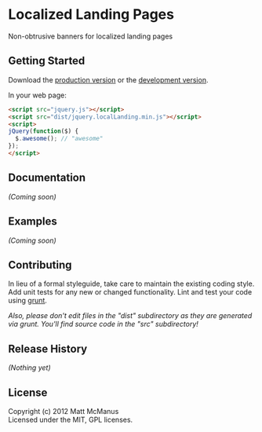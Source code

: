 # Localized Landing Pages

Non-obtrusive banners for localized landing pages

## Getting Started
Download the [production version][min] or the [development version][max].

[min]: https://raw.github.com/matt/jquery.localLanding/master/dist/jquery.localLanding.min.js
[max]: https://raw.github.com/matt/jquery.localLanding/master/dist/jquery.localLanding.js

In your web page:

```html
<script src="jquery.js"></script>
<script src="dist/jquery.localLanding.min.js"></script>
<script>
jQuery(function($) {
  $.awesome(); // "awesome"
});
</script>
```

## Documentation
_(Coming soon)_

## Examples
_(Coming soon)_

## Contributing
In lieu of a formal styleguide, take care to maintain the existing coding style. Add unit tests for any new or changed functionality. Lint and test your code using [grunt](https://github.com/cowboy/grunt).

_Also, please don't edit files in the "dist" subdirectory as they are generated via grunt. You'll find source code in the "src" subdirectory!_

## Release History
_(Nothing yet)_

## License
Copyright (c) 2012 Matt McManus  
Licensed under the MIT, GPL licenses.
